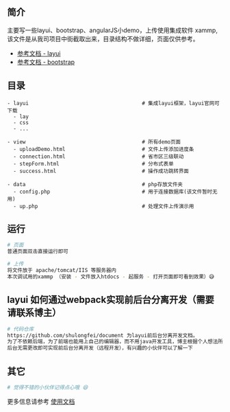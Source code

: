 
## 简介

主要写一些layui、bootstrap、angularJS小demo，上传使用集成软件 xammp, 该文件是从我司项目中街截取出来，目录结构不做详细，页面仅供参考。

- [参考文档 - layui](http://www.layui.com)
- [参考文档 - bootstrap](http://www.bootcss.com/)
## 目录
```
- layui                                     # 集成layui框架，layui官网可下载
  - lay
  - css
  - ...                          

- view                                      # 所有demo页面
  - uploadDemo.html                         # 文件上传添加进度条
  - connection.html                         # 省市区三级联动
  - stepForm.html                           # 分布式表单
  - success.html                            # 操作成功跳转界面

- data                                      # php存放文件夹
  - config.php                              # 用于连接数据库(该文件暂时无用)
  - up.php                                  # 处理文件上传演示用

```

## 运行
```bash
# 页面
普通页面双击直接运行即可

# 上传
将文件放于 apache/tomcat/IIS 等服务器内 
本次调试用的xammp （安装 - 文件放入htdocs - 起服务 - 打开页面即可看到效果）😅

```

## layui 如何通过webpack实现前后台分离开发（需要请联系博主）
```bash
# 代码仓库
https://github.com/shulongfei/document 为layui前后台分离开发文档。
为了不依赖后端，为了前端也能用上自己的编辑器，而不用java开发工具，博主根据个人想法所建。
后台无需更改即可实现前后台分离开发（远程开发），有兴趣的小伙伴可以了解一下
```

## 其它
```bash
# 觉得不错的小伙伴记得点心哦 😄

```

更多信息请参考 [使用文档](http://www.layui.com)



